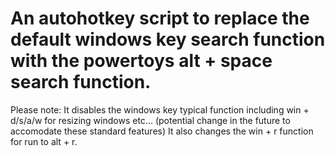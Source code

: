 # An autohotkey script to replace the default windows key search function with the powertoys alt + space search function.
Please note: It disables the windows key typical function including win + d/s/a/w for resizing windows etc... (potential change in the future to accomodate these standard features) It also changes the win + r function for run to alt + r.
